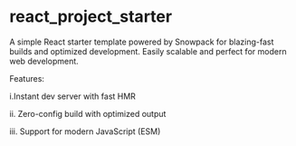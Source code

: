 # react_project_starter
A simple React starter template powered by Snowpack for blazing-fast builds and optimized development. Easily scalable and perfect for modern web development.

Features:

i.Instant dev server with fast HMR

ii. Zero-config build with optimized output

iii. Support for modern JavaScript (ESM)
